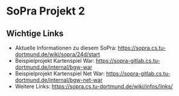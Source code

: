 # SoPra Projekt 2

## Wichtige Links

* Aktuelle Informationen zu diesem SoPra: https://sopra.cs.tu-dortmund.de/wiki/sopra/24d/start
* Beispielprojekt Kartenspiel War: https://sopra-gitlab.cs.tu-dortmund.de/internal/bgw-war
* Beispielprojekt Kartenspiel Net War: https://sopra-gitlab.cs.tu-dortmund.de/internal/bgw-net-war
* Weitere Links: https://sopra.cs.tu-dortmund.de/wiki/infos/links/
